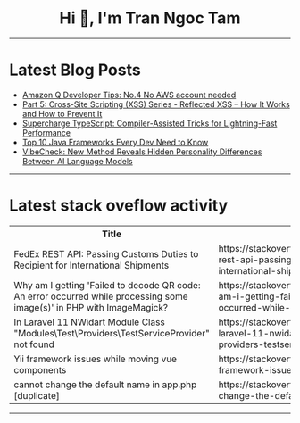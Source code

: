 <h1 align="center">Hi 👋, I'm Tran Ngoc Tam</h1>

---

# Latest Blog Posts 
<!-- BLOG-POST-LIST:START -->
- [Amazon Q Developer Tips: No.4 No AWS account needed](https://dev.to/aws/amazon-q-developer-tips-no4-no-aws-account-needed-12lm)
- [Part 5: Cross-Site Scripting &lpar;XSS&rpar; Series - Reflected XSS – How It Works and How to Prevent It](https://dev.to/trixsec/part-5-cross-site-scripting-xss-series-reflected-xss-how-it-works-and-how-to-prevent-it-25p2)
- [Supercharge TypeScript: Compiler-Assisted Tricks for Lightning-Fast Performance](https://dev.to/aaravjoshi/supercharge-typescript-compiler-assisted-tricks-for-lightning-fast-performance-4o9b)
- [Top 10 Java Frameworks Every Dev Need to Know](https://dev.to/apilover/top-10-java-frameworks-every-dev-need-to-know-3c9f)
- [VibeCheck: New Method Reveals Hidden Personality Differences Between AI Language Models](https://dev.to/mikeyoung44/vibecheck-new-method-reveals-hidden-personality-differences-between-ai-language-models-3eik)
<!-- BLOG-POST-LIST:END -->

---

# Latest stack oveflow activity
<table>
  <tr><th>Title</th><th>Link</th></tr>
  <!-- STACKOVERFLOW:START --><tr><td>FedEx REST API: Passing Customs Duties to Recipient for International Shipments</td><td>https://stackoverflow.com/questions/79250435/fedex-rest-api-passing-customs-duties-to-recipient-for-international-shipments</td></tr><tr><td>Why am I getting &#39;Failed to decode QR code: An error occurred while processing some image&lpar;s&rpar;&#39; in PHP with ImageMagick?</td><td>https://stackoverflow.com/questions/79250414/why-am-i-getting-failed-to-decode-qr-code-an-error-occurred-while-processing-s</td></tr><tr><td>In Laravel 11 NWidart Module Class &quot;Modules\Test\Providers\TestServiceProvider&quot; not found</td><td>https://stackoverflow.com/questions/79250229/in-laravel-11-nwidart-module-class-modules-test-providers-testserviceprovider</td></tr><tr><td>Yii framework issues while moving vue components</td><td>https://stackoverflow.com/questions/79250202/yii-framework-issues-while-moving-vue-components</td></tr><tr><td>cannot change the default name in app.php [duplicate]</td><td>https://stackoverflow.com/questions/79250187/cannot-change-the-default-name-in-app-php</td></tr><!-- STACKOVERFLOW:END -->
</table>

---


